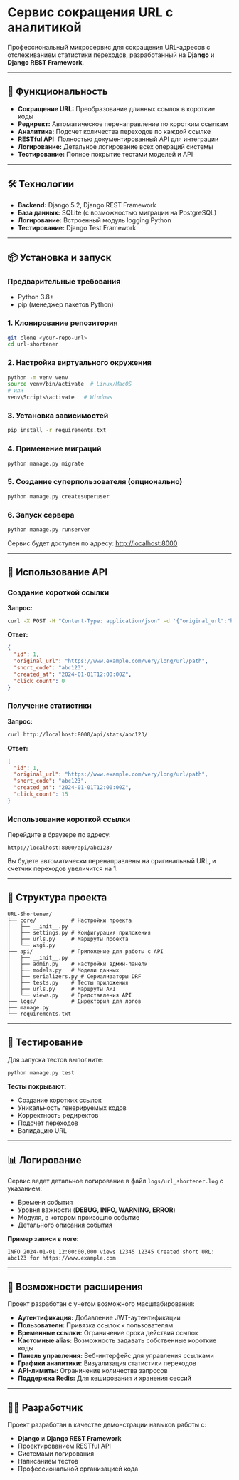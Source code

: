 # Сервис сокращения URL с аналитикой

Профессиональный микросервис для сокращения URL-адресов с отслеживанием статистики переходов, разработанный на **Django** и **Django REST Framework**.

---

## 🚀 Функциональность

- **Сокращение URL:** Преобразование длинных ссылок в короткие коды  
- **Редирект:** Автоматическое перенаправление по коротким ссылкам  
- **Аналитика:** Подсчет количества переходов по каждой ссылке  
- **RESTful API:** Полностью документированный API для интеграции  
- **Логирование:** Детальное логирование всех операций системы  
- **Тестирование:** Полное покрытие тестами моделей и API  

---

## 🛠 Технологии

- **Backend:** Django 5.2, Django REST Framework  
- **База данных:** SQLite (с возможностью миграции на PostgreSQL)  
- **Логирование:** Встроенный модуль logging Python  
- **Тестирование:** Django Test Framework  

---

## 📦 Установка и запуск

### Предварительные требования
- Python 3.8+  
- pip (менеджер пакетов Python)

### 1. Клонирование репозитория
```bash
git clone <your-repo-url>
cd url-shortener
```

### 2. Настройка виртуального окружения
```bash
python -m venv venv
source venv/bin/activate  # Linux/MacOS
# или
venv\Scripts\activate   # Windows
```

### 3. Установка зависимостей
```bash
pip install -r requirements.txt
```

### 4. Применение миграций
```bash
python manage.py migrate
```

### 5. Создание суперпользователя (опционально)
```bash
python manage.py createsuperuser
```

### 6. Запуск сервера
```bash
python manage.py runserver
```
Сервис будет доступен по адресу: [http://localhost:8000](http://localhost:8000)

---

## 📖 Использование API

### Создание короткой ссылки
**Запрос:**
```bash
curl -X POST -H "Content-Type: application/json" -d '{"original_url":"https://www.example.com/very/long/url/path"}' http://localhost:8000/api/create/
```

**Ответ:**
```json
{
  "id": 1,
  "original_url": "https://www.example.com/very/long/url/path",
  "short_code": "abc123",
  "created_at": "2024-01-01T12:00:00Z",
  "click_count": 0
}
```

### Получение статистики
**Запрос:**
```bash
curl http://localhost:8000/api/stats/abc123/
```

**Ответ:**
```json
{
  "id": 1,
  "original_url": "https://www.example.com/very/long/url/path",
  "short_code": "abc123",
  "created_at": "2024-01-01T12:00:00Z",
  "click_count": 15
}
```

### Использование короткой ссылки
Перейдите в браузере по адресу:  
```
http://localhost:8000/api/abc123/
```
Вы будете автоматически перенаправлены на оригинальный URL, и счетчик переходов увеличится на 1.

---

## 🔧 Структура проекта

```text
URL-Shortener/
├── core/           # Настройки проекта
│   ├── __init__.py
│   ├── settings.py # Конфигурация приложения
│   ├── urls.py     # Маршруты проекта
│   └── wsgi.py
├── api/            # Приложение для работы с API
│   ├── __init__.py
│   ├── admin.py    # Настройки админ-панели
│   ├── models.py   # Модели данных
│   ├── serializers.py # Сериализаторы DRF
│   ├── tests.py    # Тесты приложения
│   ├── urls.py     # Маршруты API
│   └── views.py    # Представления API
├── logs/           # Директория для логов
├── manage.py
└── requirements.txt
```

---

## 🧪 Тестирование

Для запуска тестов выполните:
```bash
python manage.py test
```

**Тесты покрывают:**
- Создание коротких ссылок  
- Уникальность генерируемых кодов  
- Корректность редиректов  
- Подсчет переходов  
- Валидацию URL  

---

## 📊 Логирование

Сервис ведет детальное логирование в файл `logs/url_shortener.log` с указанием:
- Времени события  
- Уровня важности (**DEBUG, INFO, WARNING, ERROR**)  
- Модуля, в котором произошло событие  
- Детального описания события  

**Пример записи в логе:**
```text
INFO 2024-01-01 12:00:00,000 views 12345 12345 Created short URL: abc123 for https://www.example.com
```

---

## 🌟 Возможности расширения

Проект разработан с учетом возможного масштабирования:
- **Аутентификация:** Добавление JWT-аутентификации  
- **Пользователи:** Привязка ссылок к пользователям  
- **Временные ссылки:** Ограничение срока действия ссылок  
- **Кастомные alias:** Возможность задавать собственные короткие коды  
- **Панель управления:** Веб-интерфейс для управления ссылками  
- **Графики аналитики:** Визуализация статистики переходов  
- **API-лимиты:** Ограничение количества запросов  
- **Поддержка Redis:** Для кеширования и хранения сессий  

---

## 👨‍💻 Разработчик

Проект разработан в качестве демонстрации навыков работы с:
- **Django** и **Django REST Framework**  
- Проектированием RESTful API  
- Системами логирования  
- Написанием тестов  
- Профессиональной организацией кода  
